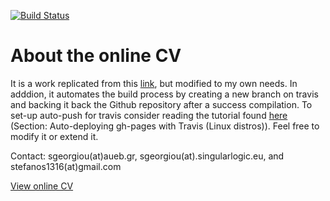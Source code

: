 [![Build Status](https://travis-ci.org/stefanos1316/my_curriculum_vitae.svg?branch=master)](https://travis-ci.org/stefanos1316/my_curriculum_vitae)

About the online CV
===================

It is a work replicated from this [link](https://github.com/mszep/pandoc_resume), but modified to my own needs.
In adddion, it automates the build process by creating a new branch on travis and backing it back the Github repository after a success compilation.
To set-up auto-push for travis consider reading the tutorial found [here](https://aueb-balab.github.io/courses/tools/travis_ci-p.html#/27) (Section: Auto-deploying gh-pages with Travis (Linux distros)). 
Feel free to modify it or extend it.

Contact: sgeorgiou(at)aueb.gr, sgeorgiou(at).singularlogic.eu, and stefanos1316(at)gmail.com

[View online CV](https://stefanos1316.github.io/my_curriculum_vitae/index.html)
